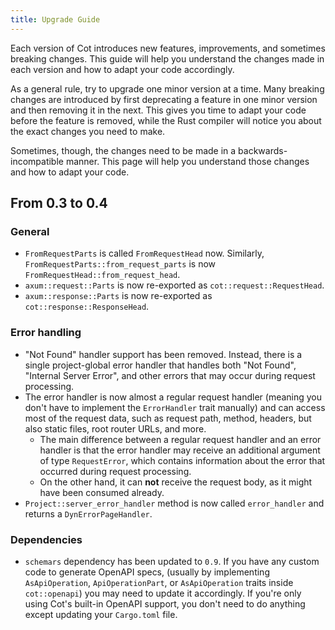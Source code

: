 ```yaml
---
title: Upgrade Guide
---
```


Each version of Cot introduces new features, improvements, and sometimes breaking changes. This guide will help you understand the changes made in each version and how to adapt your code accordingly.

As a general rule, try to upgrade one minor version at a time. Many breaking changes are introduced by first deprecating a feature in one minor version and then removing it in the next. This gives you time to adapt your code before the feature is removed, while the Rust compiler will notice you about the exact changes you need to make.

Sometimes, though, the changes need to be made in a backwards-incompatible manner. This page will help you understand those changes and how to adapt your code.

## From 0.3 to 0.4

### General

* `FromRequestParts` is called `FromRequestHead` now. Similarly, `FromRequestParts::from_request_parts` is now `FromRequestHead::from_request_head`.
* `axum::request::Parts` is now re-exported as `cot::request::RequestHead`.
* `axum::response::Parts` is now re-exported as `cot::response::ResponseHead`.

### Error handling

* "Not Found" handler support has been removed. Instead, there is a single project-global error handler that handles both "Not Found", "Internal Server Error", and other errors that may occur during request processing.
* The error handler is now almost a regular request handler (meaning you don't have to implement the `ErrorHandler` trait manually) and can access most of the request data, such as request path, method, headers, but also static files, root router URLs, and more.
  - The main difference between a regular request handler and an error handler is that the error handler may receive an additional argument of type `RequestError`, which contains information about the error that occurred during request processing.
  - On the other hand, it can **not** receive the request body, as it might have been consumed already.
* `Project::server_error_handler` method is now called `error_handler` and returns a `DynErrorPageHandler`.

### Dependencies

* `schemars` dependency has been updated to `0.9`. If you have any custom code to generate OpenAPI specs, (usually by implementing `AsApiOperation`, `ApiOperationPart`, or `AsApiOperation` traits inside `cot::openapi`) you may need to update it accordingly. If you're only using Cot's built-in OpenAPI support, you don't need to do anything except updating your `Cargo.toml` file.
